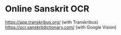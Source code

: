 # Online Sanskrit OCR 
https://app.transkribus.org/  (with Transkribus)
https://ocr.sanskritdictionary.com/  (with Google Vision)

